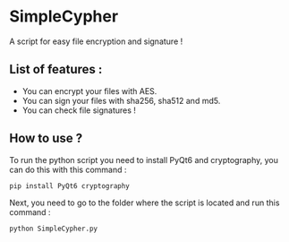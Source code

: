 # SimpleCypher
 A script for easy file encryption and signature !

## List of features :
- You can encrypt your files with AES.
- You can sign your files with sha256, sha512 and md5.
- You can check file signatures !

## How to use ?
To run the python script you need to install PyQt6 and cryptography, you can do this with this command :
```
pip install PyQt6 cryptography
```
Next, you need to go to the folder where the script is located and run this command :
```
python SimpleCypher.py
```
